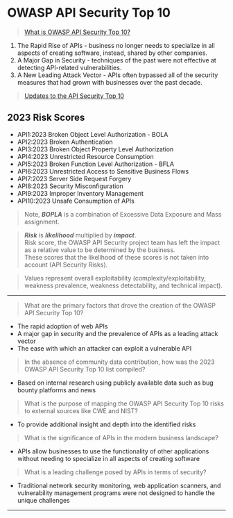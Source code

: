 # OWASP API Security Top 10  

>[What is OWASP API Security Top 10?](https://university.apisec.ai/products/owasp-api-security-top-10-and-beyond/categories/2152491877/posts/2166165957)  

1. The Rapid Rise of APIs - business no longer needs to specialize in all aspects of creating software, instead, shared by other companies.  
2. A Major Gap in Security - techniques of the past were not effective at detecting API-related vulnerabilities.  
3. A New Leading Attack Vector - APIs often bypassed all of the security measures that had grown with businesses over the past decade.  

>[Updates to the API Security Top 10](https://university.apisec.ai/products/owasp-api-security-top-10-and-beyond/categories/2152491877/posts/2166724649)  

## 2023 Risk Scores

* API1:2023 Broken Object Level Authorization - BOLA  
* API2:2023 Broken Authentication  
* API3:2023 Broken Object Property Level Authorization  
* API4:2023 Unrestricted Resource Consumption  
* API5:2023 Broken Function Level Authorization - BFLA  
* API6:2023 Unrestricted Access to Sensitive Business Flows  
* API7:2023 Server Side Request Forgery  
* API8:2023 Security Misconfiguration
* API9:2023 Improper Inventory Management  
* API10:2023 Unsafe Consumption of APIs	 

>Note, ***BOPLA*** is a combination of Excessive Data Exposure and Mass assignment.  

>***Risk*** is ***likelihood*** multiplied by ***impact***.  
>Risk score, the OWASP API Security project team has left the impact as a relative value to be determined by the business.  
>These scores that the likelihood of these scores is not taken into account (API Security Risks).  

>Values represent overall exploitability (complexity/exploitability, weakness prevalence, weakness detectability, and technical impact).  

----  

>What are the primary factors that drove the creation of the OWASP API Security Top 10?

* The rapid adoption of web APIs
* A major gap in security and the prevalence of APIs as a leading attack vector
* The ease with which an attacker can exploit a vulnerable API  

>In the absence of community data contribution, how was the 2023 OWASP API Security Top 10 list compiled?  

* Based on internal research using publicly available data such as bug bounty platforms and news  

>What is the purpose of mapping the OWASP API Security Top 10 risks to external sources like CWE and NIST?  

* To provide additional insight and depth into the identified risks  

>What is the significance of APIs in the modern business landscape?  

* APIs allow businesses to use the functionality of other applications without needing to specialize in all aspects of creating software  

>What is a leading challenge posed by APIs in terms of security?  

* Traditional network security monitoring, web application scanners, and vulnerability management programs were not designed to handle the unique challenges  

----  
